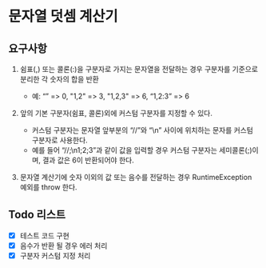 # 문자열 덧셈 계산기

## 요구사항

1. 쉼표(,) 또는 콜론(:)을 구분자로 가지는 문자열을 전달하는 경우 구분자를 기준으로 분리한 각 숫자의 합을 반환
   - 예: “” => 0, "1,2" => 3, "1,2,3" => 6, “1,2:3” => 6

2. 앞의 기본 구분자(쉼표, 콜론)외에 커스텀 구분자를 지정할 수 있다.
   - 커스텀 구분자는 문자열 앞부분의 “//”와 “\n” 사이에 위치하는 문자를 커스텀 구분자로 사용한다.
   - 예를 들어 “//;\n1;2;3”과 같이 값을 입력할 경우 커스텀 구분자는 세미콜론(;)이며, 결과 값은 6이 반환되어야 한다.

3. 문자열 계산기에 숫자 이외의 값 또는 음수를 전달하는 경우 RuntimeException 예외를 throw 한다.

## Todo 리스트

- [X] 테스트 코드 구현
- [X] 음수가 반환 될 경우 에러 처리
- [X] 구분자 커스텀 지정 처리

